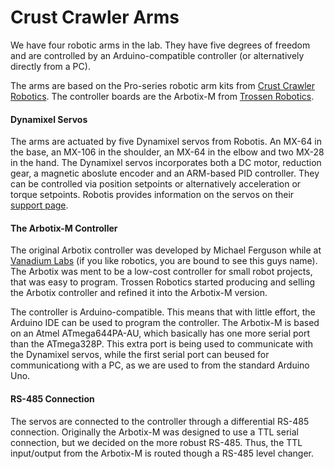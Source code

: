 # Crust Crawler Arms
We have four robotic arms in the lab. They have five degrees of freedom and are controlled by an Arduino-compatible controller (or alternatively directly from a PC).

The arms are based on the Pro-series robotic arm kits from [Crust Crawler Robotics](http://www.crustcrawler.com/products/ProRoboticArm/). The controller boards are the Arbotix-M from [Trossen Robotics](http://www.trossenrobotics.com/p/arbotix-robot-controller.aspx).

#### Dynamixel Servos
The arms are actuated by five Dynamixel servos from Robotis. An MX-64 in the base, an MX-106 in the shoulder, an MX-64 in the elbow and two MX-28 in the hand. The Dynamixel servos incorporates both a DC motor, reduction gear, a magnetic aboslute encoder and an ARM-based PID controller. They can be controlled via position setpoints or alternatively acceleration or torque setpoints. Robotis provides information on the servos on their [support page](http://support.robotis.com/en/).

#### The Arbotix-M Controller
The original Arbotix controller was developed by Michael Ferguson while at [Vanadium Labs](http://www.vanadiumlabs.com/) (if you like robotics, you are bound to see this guys name). The Arbotix was ment to be a low-cost controller for small robot projects, that was easy to program. Trossen Robotics started producing and selling the Arbotix controller and refined it into the Arbotix-M version.

The controller is Arduino-compatible. This means that with little effort, the Arduino IDE can be used to program the controller. The Arbotix-M is based on an Atmel ATmega644PA-AU, which basically has one more serial port than the ATmega328P. This extra port is being used to communicate with the Dynamixel servos, while the first serial port can beused for communicationg with a PC, as we are used to from the standard Arduino Uno.

#### RS-485 Connection
The servos are connected to the controller through a differential RS-485 connection. Originally the Arbotix-M was designed to use a TTL serial connection, but we decided on the more robust RS-485. Thus, the TTL input/output from the Arbotix-M is routed though a RS-485 level changer.
